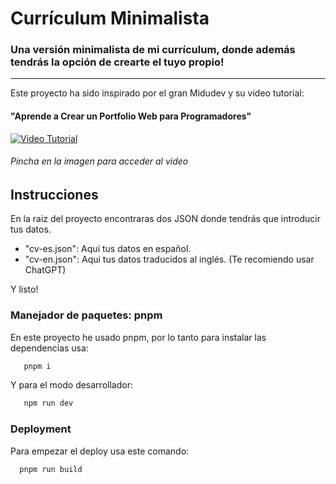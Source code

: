 # Currículum Minimalista 

### Una versión minimalista de mi currículum, donde además tendrás la opción de crearte el tuyo propio!

-----
Este proyecto ha sido inspirado por el gran Midudev y su video tutorial:
#### "Aprende a Crear un Portfolio Web para Programadores"
[![Video Tutorial](https://i.ibb.co/pXTtJbc/Captura-de-pantalla-2024-02-03-a-las-12-42-10-a-m.png "Video Tutorial")](https://www.youtube.com/watch?v=Zwh92LTB-Bk&t=2s "Video Tutorial")
###### Pincha en la imagen para acceder al video 




## Instrucciones


En la raiz del proyecto encontraras dos JSON donde tendrás que introducir tus datos.
   - "cv-es.json": Aqui tus datos en español.
   - "cv-en.json": Aqui tus datos traducidos al inglés. (Te recomiendo usar ChatGPT)

Y listo!




### Manejador de paquetes: pnpm

En este proyecto he usado pnpm, por lo tanto para instalar las dependencias usa:
```bash
   pnpm i
```

Y para el modo desarrollador:
```bash
   npm run dev 
```





### Deployment

Para empezar el deploy usa este comando:

```bash
  pnpm run build
```
